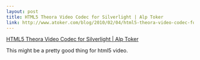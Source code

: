 ```yaml
--- 
layout: post
title: HTML5 Theora Video Codec for Silverlight | Alp Toker
link: http://www.atoker.com/blog/2010/02/04/html5-theora-video-codec-for-silverlight/
---
```

<a href=
"http://www.atoker.com/blog/2010/02/04/html5-theora-video-codec-for-silverlight/">
HTML5 Theora Video Codec for Silverlight | Alp Toker</a>

<p>This might be a pretty good thing for html5 video.</p>
